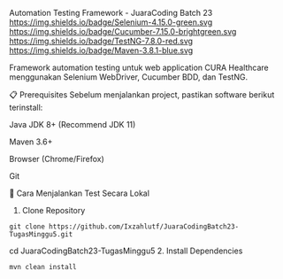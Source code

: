 Automation Testing Framework - JuaraCoding Batch 23
https://img.shields.io/badge/Selenium-4.15.0-green.svg
https://img.shields.io/badge/Cucumber-7.15.0-brightgreen.svg
https://img.shields.io/badge/TestNG-7.8.0-red.svg
https://img.shields.io/badge/Maven-3.8.1-blue.svg

Framework automation testing untuk web application CURA Healthcare menggunakan Selenium WebDriver, Cucumber BDD, dan TestNG.

📋 Prerequisites
Sebelum menjalankan project, pastikan software berikut terinstall:

Java JDK 8+ (Recommend JDK 11)

Maven 3.6+

Browser (Chrome/Firefox)

Git

🚀 Cara Menjalankan Test Secara Lokal
1. Clone Repository
```
git clone https://github.com/Ixzahlutf/JuaraCodingBatch23-TugasMinggu5.git
```
cd JuaraCodingBatch23-TugasMinggu5
2. Install Dependencies
```
mvn clean install
```

